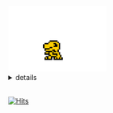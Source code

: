 <img src="https://github.com/ljlm0402/ljlm0402/blob/images/avatar.gif?raw=true" width="200px" alt="agumon" />

<br />

<details>
<summary>
  details
</summary>

<br />

## 📊 Coding Stats

<img src="https://github.com/ljlm0402/ljlm0402/blob/master/images/stat.svg" alt="Alternative Text"/>

## 📈 GitHub Stats

<img src="https://github-readme-stats.vercel.app/api/top-langs/?username=ljlm0402&hide=java,html&title_color=ffffff&text_color=c9cacc&icon_color=2bbc8a&bg_color=1d1f21" align="center" alt="Most Used Languages" />

<img src="https://github-readme-stats.vercel.app/api?username=ljlm0402&show_icons=true&line_height=27&count_private=true&title_color=ffffff&text_color=c9cacc&icon_color=2bbc8a&bg_color=1d1f21" align="center" alt="GitHub Stats" />

</details>

<br />

[![Hits](https://hits.seeyoufarm.com/api/count/incr/badge.svg?url=https%3A%2F%2Fgithub.com%2Fljlm0402%2Fhit-counter&count_bg=%23FFCC00&title_bg=%23000000&icon=pinboard.svg&icon_color=%23FFFFFF&title=visit&edge_flat=true)](https://hits.seeyoufarm.com)
